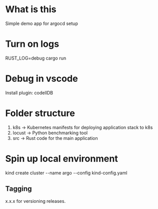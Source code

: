 # What is this
Simple demo app for argocd setup

# Turn on logs
RUST_LOG=debug cargo run

# Debug in vscode
Install plugin: codellDB


# Folder structure
1. k8s -> Kubernetes manifests for deploying application stack to k8s
2. locust -> Python benchmarking tool
3. src -> Rust code for the main application


# Spin up local environment
kind create cluster --name argo --config kind-config.yaml

## Tagging

x.x.x for versioning releases.